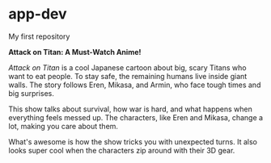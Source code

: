 # app-dev
My first repository

**Attack on Titan: A Must-Watch Anime!**

*Attack on Titan* is a cool Japanese cartoon about big, scary Titans who want to eat people. To stay safe, the remaining humans live inside giant walls. The story follows Eren, Mikasa, and Armin, who face tough times and big surprises.

This show talks about survival, how war is hard, and what happens when everything feels messed up. The characters, like Eren and Mikasa, change a lot, making you care about them.

What's awesome is how the show tricks you with unexpected turns. It also looks super cool when the characters zip around with their 3D gear.
